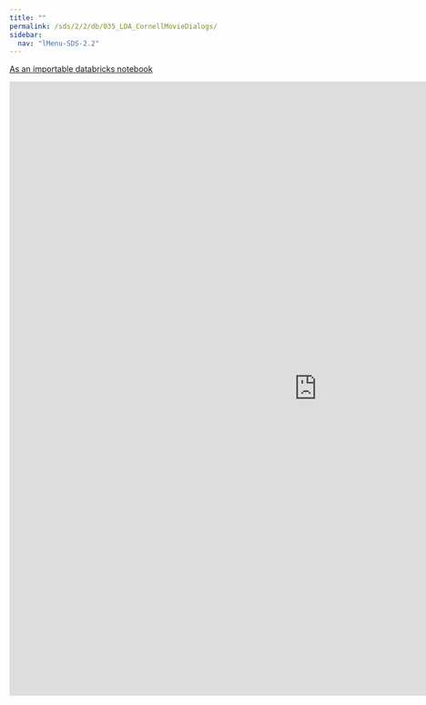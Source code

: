 ```yaml
---
title: ""
permalink: /sds/2/2/db/035_LDA_CornellMovieDialogs/
sidebar:
  nav: "lMenu-SDS-2.2"
---
```


[As an importable databricks notebook](https://lamastex.github.io/scalable-data-science/sds/2/2/db/035_LDA_CornellMovieDialogs.html)

<iframe src="https://lamastex.github.io/scalable-data-science/sds/2/2/db/035_LDA_CornellMovieDialogs" width="1080" height="1080" frameborder="0"></iframe>

